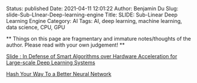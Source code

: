 Status: published
Date: 2021-04-11 12:01:22
Author: Benjamin Du
Slug: slide-Sub-LInear-Deep-learning-engine
Title: SLIDE: Sub-Linear Deep Learning Engine
Category: AI
Tags: AI, deep learning, machine learning, data science, CPU, GPU

**
Things on this page are fragmentary and immature notes/thoughts of the author.
Please read with your own judgement!
**

[Slide : In Defense of Smart Algorithms over Hardware Acceleration for Large-scale Deep Learning Systems](https://www.cs.rice.edu/~as143/Papers/SLIDE_MLSys.pdf)

[Hash Your Way To a Better Neural Network](https://spectrum.ieee.org/tech-talk/computing/hardware/algorithms-and-hardware-for-deep-learning)